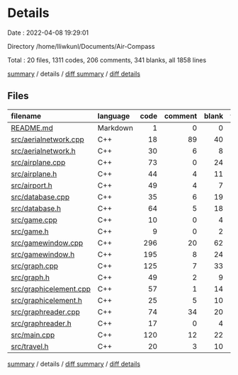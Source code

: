 # Details

Date : 2022-04-08 19:29:01

Directory /home/lliwkunl/Documents/Air-Compass

Total : 20 files,  1311 codes, 206 comments, 341 blanks, all 1858 lines

[summary](results.md) / details / [diff summary](diff.md) / [diff details](diff-details.md)

## Files
| filename | language | code | comment | blank | total |
| :--- | :--- | ---: | ---: | ---: | ---: |
| [README.md](/README.md) | Markdown | 1 | 0 | 0 | 1 |
| [src/aerialnetwork.cpp](/src/aerialnetwork.cpp) | C++ | 18 | 89 | 40 | 147 |
| [src/aerialnetwork.h](/src/aerialnetwork.h) | C++ | 30 | 6 | 8 | 44 |
| [src/airplane.cpp](/src/airplane.cpp) | C++ | 73 | 0 | 24 | 97 |
| [src/airplane.h](/src/airplane.h) | C++ | 44 | 4 | 11 | 59 |
| [src/airport.h](/src/airport.h) | C++ | 49 | 4 | 7 | 60 |
| [src/database.cpp](/src/database.cpp) | C++ | 35 | 6 | 19 | 60 |
| [src/database.h](/src/database.h) | C++ | 64 | 5 | 18 | 87 |
| [src/game.cpp](/src/game.cpp) | C++ | 10 | 0 | 4 | 14 |
| [src/game.h](/src/game.h) | C++ | 9 | 0 | 2 | 11 |
| [src/gamewindow.cpp](/src/gamewindow.cpp) | C++ | 296 | 20 | 62 | 378 |
| [src/gamewindow.h](/src/gamewindow.h) | C++ | 195 | 8 | 24 | 227 |
| [src/graph.cpp](/src/graph.cpp) | C++ | 125 | 7 | 33 | 165 |
| [src/graph.h](/src/graph.h) | C++ | 49 | 2 | 9 | 60 |
| [src/graphicelement.cpp](/src/graphicelement.cpp) | C++ | 57 | 1 | 14 | 72 |
| [src/graphicelement.h](/src/graphicelement.h) | C++ | 25 | 5 | 10 | 40 |
| [src/graphreader.cpp](/src/graphreader.cpp) | C++ | 74 | 34 | 20 | 128 |
| [src/graphreader.h](/src/graphreader.h) | C++ | 17 | 0 | 4 | 21 |
| [src/main.cpp](/src/main.cpp) | C++ | 120 | 12 | 22 | 154 |
| [src/travel.h](/src/travel.h) | C++ | 20 | 3 | 10 | 33 |

[summary](results.md) / details / [diff summary](diff.md) / [diff details](diff-details.md)